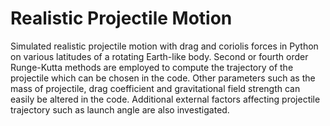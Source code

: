 # Realistic Projectile Motion
Simulated realistic projectile motion with drag and coriolis forces in Python on various latitudes of a rotating Earth-like body. Second or fourth order Runge-Kutta methods are employed to compute the trajectory of the projectile which can be chosen in the code. Other parameters such as the mass of projectile, drag coefficient and gravitational field strength can easily be altered in the code. Additional external factors affecting projectile trajectory such as launch angle are also investigated.
